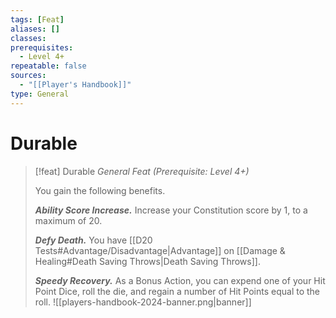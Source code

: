 ```yaml
---
tags: [Feat]
aliases: []
classes: 
prerequisites:
  - Level 4+
repeatable: false
sources:
  - "[[Player's Handbook]]"
type: General
---
```

# Durable
>[!feat] Durable
>_General Feat (Prerequisite: Level 4+)_
>
>You gain the following benefits.
>
>**_Ability Score Increase._** Increase your Constitution score by 1, to a maximum of 20.
>
>**_Defy Death._** You have [[D20 Tests#Advantage/Disadvantage\|Advantage]] on [[Damage & Healing#Death Saving Throws\|Death Saving Throws]].
>
>**_Speedy Recovery._** As a Bonus Action, you can expend one of your Hit Point Dice, roll the die, and regain a number of Hit Points equal to the roll.
![[players-handbook-2024-banner.png|banner]]